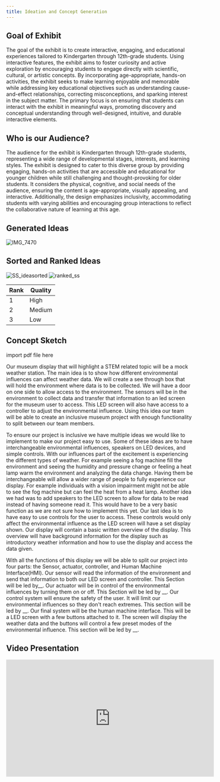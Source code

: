 ```yaml
---
title: Ideation and Concept Generation 
---
```


## Goal of Exhibit 

The goal of the exhibit is to create interactive, engaging, and educational experiences tailored to Kindergarten through 12th-grade students. Using interactive features, the exhibit aims to foster curiosity and active exploration by encouraging students to engage directly with scientific, cultural, or artistic concepts. By incorporating age-appropriate, hands-on activities, the exhibit seeks to make learning enjoyable and memorable while addressing key educational objectives such as understanding cause-and-effect relationships, correcting misconceptions, and sparking interest in the subject matter. The primary focus is on ensuring that students can interact with the exhibit in meaningful ways, promoting discovery and conceptual understanding through well-designed, intuitive, and durable interactive elements.



## Who is our Audience?

The audience for the exhibit is Kindergarten through 12th-grade students, representing a wide range of developmental stages, interests, and learning styles. The exhibit is designed to cater to this diverse group by providing engaging, hands-on activities that are accessible and educational for younger children while still challenging and thought-provoking for older students. It considers the physical, cognitive, and social needs of the audience, ensuring the content is age-appropriate, visually appealing, and interactive. Additionally, the design emphasizes inclusivity, accommodating students with varying abilities and encouraging group interactions to reflect the collaborative nature of learning at this age. 


## Generated Ideas 

![IMG_7470](https://github.com/user-attachments/assets/ef5c64cf-e923-4c13-9ce6-9c97f5b78f8f)



## Sorted and Ranked Ideas


![SS_ideasorted](https://github.com/user-attachments/assets/1368ea3d-0ad1-4b0d-a0fd-e218ce6dda2d)
![ranked_ss](https://github.com/user-attachments/assets/195d58ed-f445-4ee9-ba44-b1a70834d3b3)

Rank     |         Quality 
---------|----------------
1        |         High
2        |         Medium 
3        |         Low


## Concept Sketch
import pdf file here 

Our museum display that will highlight a STEM related topic will be a mock weather station. The main idea is to show how different environmental influences can affect weather data. We will create a see through box that will hold the environment where data is to be collected. We will have a door on one side to allow access to the environment. The sensors will be in the environment to collect data and transfer that information to an led screen for the museum user to access. This LED screen will also have access to a controller to adjust the environmental influence. Using this idea our team will be able to create an inclusive museum project with enough functionality to split between our team members. 

To ensure our project is inclusive we have multiple ideas we would like to implement to make our project easy to use. Some of these ideas are to have interchangeable environmental influences, speakers on LED devices, and simple controls. With our influences part of the excitement is experiencing the different types of weather. For example seeing a fog machine fill the environment and seeing the humidity and pressure change or feeling a heat lamp warm the environment and analyzing the data change. Having them be interchangeable will allow a wider range of people to fully experience our display. For example individuals with a vision impairment might not be able to see the fog machine but can feel the heat from a heat lamp. Another idea we had was to add speakers to the LED screen to allow for data to be read instead of having someone read it. This would have to be a very basic function as we are not sure how to implement this yet. Our last idea is to have easy to use controls for the user to access. These controls would only affect the environmental influence as the LED screen will have a set display shown. Our display will contain a basic written overview of the display. This overview will have background information for the display such as introductory weather information and how to use the display and access the data given.

With all the functions of this display we will be able to split our project into four parts: the Sensor, actuator, controller, and Human Machine Interface(HMI). Our sensor will read the information of the environment and send that information to both our LED screen and controller. This Section will be led by__. Our actuator will be in control of the environmental influences by turning them on or off. This Section will be led by __. Our control system will ensure the safety of the user. It will limit our environmental influences so they don't reach extremes. This section will be led by __. Our final system will be the human machine interface. This will be a LED screen with a few buttons attached to it. The screen will display the weather data and the buttons will control a few preset modes of the environmental influence. This section will be led by __. 


## Video Presentation 
<iframe width="560" height="315" src="https://www.youtube.com/embed/fRhLtXQKH90?si=A_yCgXLyiOBgJdsG" title="YouTube video player" frameborder="0" allow="accelerometer; autoplay; clipboard-write; encrypted-media; gyroscope; picture-in-picture; web-share" referrerpolicy="strict-origin-when-cross-origin" allowfullscreen></iframe>


